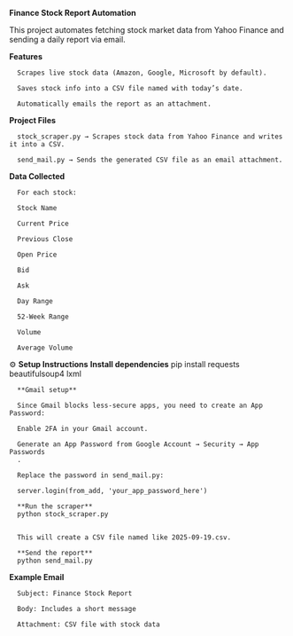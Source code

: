 **Finance Stock Report Automation**

This project automates fetching stock market data from Yahoo Finance and sending a daily report via email.

**Features**

      Scrapes live stock data (Amazon, Google, Microsoft by default).
      
      Saves stock info into a CSV file named with today’s date.
      
      Automatically emails the report as an attachment.

**Project Files**

      stock_scraper.py → Scrapes stock data from Yahoo Finance and writes it into a CSV.
      
      send_mail.py → Sends the generated CSV file as an email attachment.

**Data Collected**

      For each stock:
      
      Stock Name
      
      Current Price
      
      Previous Close
      
      Open Price
      
      Bid
      
      Ask
      
      Day Range
      
      52-Week Range
      
      Volume
      
      Average Volume

⚙️ **Setup Instructions**
      **Install dependencies**
      pip install requests beautifulsoup4 lxml
      
      **Gmail setup**
      
      Since Gmail blocks less-secure apps, you need to create an App Password:
      
      Enable 2FA in your Gmail account.
      
      Generate an App Password from Google Account → Security → App Passwords
      .
      
      Replace the password in send_mail.py:
      
      server.login(from_add, 'your_app_password_here')
      
      **Run the scraper**
      python stock_scraper.py
      
      
      This will create a CSV file named like 2025-09-19.csv.
      
      **Send the report**
      python send_mail.py

**Example Email**
      
      Subject: Finance Stock Report
      
      Body: Includes a short message
      
      Attachment: CSV file with stock data
